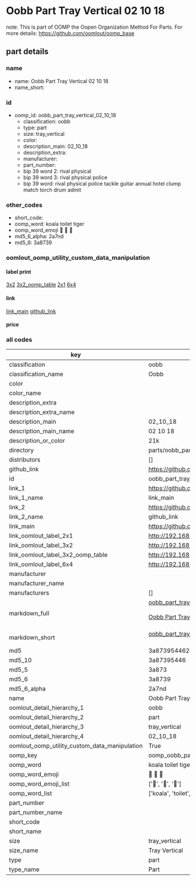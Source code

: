 # Oobb Part Tray Vertical 02 10 18  

note: This is part of OOMP the Oopen Organization Method For Parts. For more details: https://github.com/oomlout/oomp_base

##  part details





### name
* name: Oobb Part Tray Vertical 02 10 18
* name_short: 
### id
* oomp_id: oobb_part_tray_vertical_02_10_18
  * classification: oobb
  * type: part
  * size: tray_vertical
  * color: 
  * description_main: 02_10_18
  * description_extra: 
  * manufacturer: 
  * part_number: 
  * bip 39 word 2: rival physical
  * bip 39 word 3: rival physical police
  * bip 39 word: rival physical police tackle guitar annual hotel clump match torch drum admit

### other_codes
* short_code: 
* oomp_word: koala toilet tiger
* oomp_word_emoji :koala: :toilet: :tiger:
* md5_6_alpha: 2a7nd
* md5_6: 3a8739






### oomlout_oomp_utility_custom_data_manipulation
#### label print
[3x2](http://192.168.1.245:1112/?label=oomp%202a7nd)
[3x2_oomp_table](http://192.168.1.107:1112/?label=oomp%202a7nd)
[2x1](http://192.168.1.242:1112/?label=oomp%202a7nd)
[6x4](http://192.168.1.55:1112/?label=oomp%202a7nd)    

#### link

[link_main](https://github.com/oomlout/oomlout_oomp_current_version_messy/tree/main/parts/oobb_part_tray_vertical_02_10_18) [github_link](https://github.com/oomlout/oomlout_oomp_part_src/tree/main/parts/oobb_part_tray_vertical_02_10_18)                             

#### price







### all codes 
| key | value |  
| --- | --- |  
| classification | oobb |  
| classification_name | Oobb |  
| color |  |  
| color_name |  |  
| description_extra |  |  
| description_extra_name |  |  
| description_main | 02_10_18 |  
| description_main_name | 02 10 18 |  
| description_or_color | 21k |  
| directory | parts/oobb_part_tray_vertical_02_10_18 |  
| distributors | [] |  
| github_link | https://github.com/oomlout/oomlout_oomp_part_src/tree/main/parts/oobb_part_tray_vertical_02_10_18 |  
| id | oobb_part_tray_vertical_02_10_18 |  
| link_1 | https://github.com/oomlout/oomlout_oomp_current_version_messy/tree/main/parts/oobb_part_tray_vertical_02_10_18 |  
| link_1_name | link_main |  
| link_2 | https://github.com/oomlout/oomlout_oomp_part_src/tree/main/parts/oobb_part_tray_vertical_02_10_18 |  
| link_2_name | github_link |  
| link_main | https://github.com/oomlout/oomlout_oomp_current_version_messy/tree/main/parts/oobb_part_tray_vertical_02_10_18 |  
| link_oomlout_label_2x1 | http://192.168.1.242:1112/?label=oomp%202a7nd |  
| link_oomlout_label_3x2 | http://192.168.1.245:1112/?label=oomp%202a7nd |  
| link_oomlout_label_3x2_oomp_table | http://192.168.1.107:1112/?label=oomp%202a7nd |  
| link_oomlout_label_6x4 | http://192.168.1.55:1112/?label=oomp%202a7nd |  
| manufacturer |  |  
| manufacturer_name |  |  
| manufacturers | [] |  
| markdown_full | [oobb_part_tray_vertical_02_10_18](https://github.com/oomlout/oomlout_oomp_current_version_messy/tree/main/parts/oobb_part_tray_vertical_02_10_18)<br>[](https://github.com/oomlout/oomlout_oomp_current_version_messy/tree/main/parts/oobb_part_tray_vertical_02_10_18)<br>[Oobb Part Tray Vertical 02 10 18](https://github.com/oomlout/oomlout_oomp_current_version_messy/tree/main/parts/oobb_part_tray_vertical_02_10_18)<br><br> |  
| markdown_short | [oobb_part_tray_vertical_02_10_18](https://github.com/oomlout/oomlout_oomp_current_version_messy/tree/main/parts/oobb_part_tray_vertical_02_10_18)<br><br> |  
| md5 | 3a873954462c4dc425b3edd14f68fdd5 |  
| md5_10 | 3a87395446 |  
| md5_5 | 3a873 |  
| md5_6 | 3a8739 |  
| md5_6_alpha | 2a7nd |  
| name | Oobb Part Tray Vertical 02 10 18 |  
| oomlout_detail_hierarchy_1 | oobb |  
| oomlout_detail_hierarchy_2 | part |  
| oomlout_detail_hierarchy_3 | tray_vertical |  
| oomlout_detail_hierarchy_4 | 02_10_18 |  
| oomlout_oomp_utility_custom_data_manipulation | True |  
| oomp_key | oomp_oobb_part_tray_vertical_02_10_18 |  
| oomp_word | koala toilet tiger |  
| oomp_word_emoji | :koala: :toilet: :tiger: |  
| oomp_word_emoji_list | [':koala:', ':toilet:', ':tiger:'] |  
| oomp_word_list | ['koala', 'toilet', 'tiger'] |  
| part_number |  |  
| part_number_name |  |  
| short_code |  |  
| short_name |  |  
| size | tray_vertical |  
| size_name | Tray Vertical |  
| type | part |  
| type_name | Part |  
